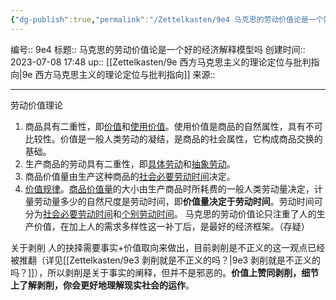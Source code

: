 ```yaml
---
{"dg-publish":true,"permalink":"/Zettelkasten/9e4 马克思的劳动价值论是一个好的经济解释模型吗/","dgPassFrontmatter":true}
---
```


编号:: 9e4
标题:: 马克思的劳动价值论是一个好的经济解释模型吗
创建时间:: 2023-07-08 17:48
up:: [[Zettelkasten/9e 西方马克思主义的理论定位与批判指向\|9e 西方马克思主义的理论定位与批判指向]]
来源:: 

---

劳动价值理论
1.  商品具有二重性，即[价值](https://zh.wikipedia.org/wiki/%E4%BB%B7%E5%80%BC "价值")和[使用价值](https://zh.wikipedia.org/wiki/%E4%BD%BF%E7%94%A8%E4%BB%B7%E5%80%BC "使用价值")。使用价值是商品的自然属性，具有不可比较性。价值是一般人类劳动的凝结，是商品的社会属性，它构成商品交换的基础。
2.  生产商品的劳动具有二重性，即[具体劳动](https://zh.wikipedia.org/wiki/%E5%85%B7%E4%BD%93%E5%8A%B3%E5%8A%A8 "具体劳动")和[抽象劳动](https://zh.wikipedia.org/wiki/%E6%8A%BD%E8%B1%A1%E5%8A%B3%E5%8A%A8 "抽象劳动")。
3.  商品价值量由生产这种商品的[社会必要劳动时间](https://zh.wikipedia.org/wiki/%E7%A4%BE%E4%BC%9A%E5%BF%85%E8%A6%81%E5%8A%B3%E5%8A%A8%E6%97%B6%E9%97%B4 "社会必要劳动时间")决定。
4.  [价值规律](https://zh.wikipedia.org/wiki/%E4%BB%B7%E5%80%BC%E8%A7%84%E5%BE%8B "价值规律")。[商品](https://zh.wikipedia.org/wiki/%E5%95%86%E5%93%81 "商品")[价值量](https://zh.wikipedia.org/w/index.php?title=%E4%BB%B7%E5%80%BC%E9%87%8F&action=edit&redlink=1 "价值量（页面不存在）")的大小由生产商品时所耗费的一般人类劳动量决定，计量劳动量多少的自然尺度是劳动时间，即**价值量决定于劳动时间**。劳动时间可分为[社会必要劳动时间](https://zh.wikipedia.org/wiki/%E7%A4%BE%E4%BC%9A%E5%BF%85%E8%A6%81%E5%8A%B3%E5%8A%A8%E6%97%B6%E9%97%B4 "社会必要劳动时间")和[个别劳动时间](https://zh.wikipedia.org/w/index.php?title=%E4%B8%AA%E5%88%AB%E5%8A%B3%E5%8A%A8%E6%97%B6%E9%97%B4&action=edit&redlink=1 "个别劳动时间（页面不存在）")。
马克思的劳动价值论只注重了人的生产价值，在加上人的需求多样性这一补丁后，是最好的经济框架。（存疑）

关于剥削
人的抉择需要事实+价值取向来做出，目前剥削是不正义的这一观点已经被推翻（详见[[Zettelkasten/9e3 剥削就是不正义的吗？\|9e3 剥削就是不正义的吗？]]），所以剥削是关于事实的阐释，但并不是邪恶的。**价值上赞同剥削，细节上了解剥削，你会更好地理解现实社会的运作**。
